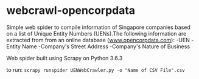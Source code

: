 # webcrawl-opencorpdata

Simple web spider to compile information of Singapore companies based on a list of Unique Entity Numbers (UENs).The following information are extracted from from an online database (www.opencorpdata.com):
-UEN
-Entity Name
-Company's Street Address
-Company's Nature of Business

Web spider built using Scrapy on Python 3.6.3

to run: 
```scrapy runspider UENWebCrawler.py -o "Name of CSV File".csv```
